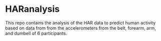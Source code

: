 # HARanalysis
This repo contains the analysis of the HAR data to predict human activity based on data from
from the accelerometers from the belt, forearm, arm, and dumbell of 6 participants. 
